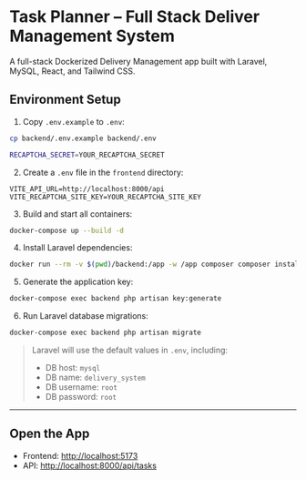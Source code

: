 # Task Planner – Full Stack Deliver Management System

A full-stack Dockerized Delivery Management app built with Laravel, MySQL, React, and Tailwind CSS.

## Environment Setup

1. Copy `.env.example` to `.env`:

```bash
cp backend/.env.example backend/.env

RECAPTCHA_SECRET=YOUR_RECAPTCHA_SECRET
```

2. Create a `.env` file in the `frontend` directory:

```env
VITE_API_URL=http://localhost:8000/api
VITE_RECAPTCHA_SITE_KEY=YOUR_RECAPTCHA_SITE_KEY
```

3. Build and start all containers:

```bash
docker-compose up --build -d
```

4. Install Laravel dependencies:

```bash
docker run --rm -v $(pwd)/backend:/app -w /app composer composer install
```

5. Generate the application key:

```bash
docker-compose exec backend php artisan key:generate
```

6. Run Laravel database migrations:

```bash
docker-compose exec backend php artisan migrate
```

> Laravel will use the default values in `.env`, including:
> - DB host: `mysql`
> - DB name: `delivery_system`
> - DB username: `root`
> - DB password: `root`

---

## Open the App

- Frontend: [http://localhost:5173](http://localhost:5173)
- API: [http://localhost:8000/api/tasks](http://localhost:8000/api/tasks)
